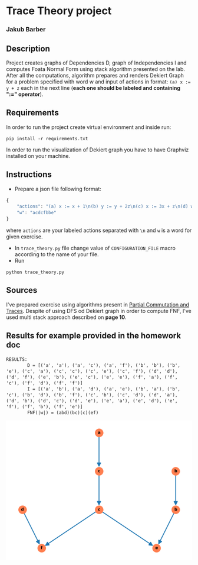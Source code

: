 # Trace Theory project
### Jakub Barber
## Description
Project creates graphs of Dependencies D, graph of Independencies I and computes Foata Normal Form using stack algorithm presented on the lab.
After all the computations, algorithm prepares and renders Dekiert Graph for a problem specified with word w and input of actions in format:
`(a) x := y + z` each in the next line (**each one should be labeled and containing ":=" operator**).

## Requirements
In order to run the project create virtual environment and inside run:
```
pip install -r requirements.txt
```
In order to run the visualization of Dekiert graph you have to have Graphviz installed on your machine.

## Instructions
* Prepare a json file following format:
```javascript
{
    "actions": "(a) x := x + 1\n(b) y := y + 2z\n(c) x := 3x + z\n(d) w := w + v\n(e) z := y − z\n(f) v := x + v",
    "w": "acdcfbbe"
}
```
where `actions` are your labeled actions separated with `\n` and `w` is a word for given exercise.
* In `trace_theory.py` file change value of `CONFIGURATION_FILE` macro according to the name of your file.
* Run 
```
python trace_theory.py
```

## Sources
I've prepared exercise using algorithms present in [Partial Commutation and Traces](https://citeseerx.ist.psu.edu/viewdoc/download?doi=10.1.1.38.4401&rep=rep1&type=pdf). Despite of using DFS od Dekiert graph in order to compute FNF, I've used multi stack approach described on **page 10**.

## Results for example provided in the homework doc

```
RESULTS:
        D = [('a', 'a'), ('a', 'c'), ('a', 'f'), ('b', 'b'), ('b', 'e'), ('c', 'a'), ('c', 'c'), ('c', 'e'), ('c', 'f'), ('d', 'd'), ('d', 'f'), ('e', 'b'), ('e', 'c'), ('e', 'e'), ('f', 'a'), ('f', 'c'), ('f', 'd'), ('f', 'f')]
        I = [('a', 'b'), ('a', 'd'), ('a', 'e'), ('b', 'a'), ('b', 'c'), ('b', 'd'), ('b', 'f'), ('c', 'b'), ('c', 'd'), ('d', 'a'), ('d', 'b'), ('d', 'c'), ('d', 'e'), ('e', 'a'), ('e', 'd'), ('e', 'f'), ('f', 'b'), ('f', 'e')]
        FNF(|w|) = (abd)(bc)(c)(ef)
```

![Dekiert Graph](./exercise_result.png)
